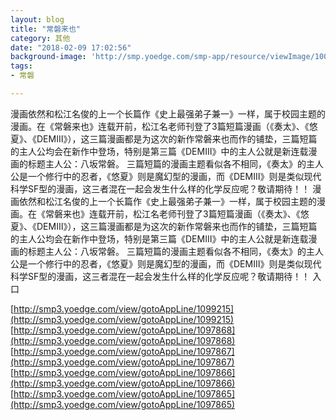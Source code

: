 ```yaml
---
layout: blog
title: "常磐来也"
category: 其他
date: "2018-02-09 17:02:56"
background-image: 'http://smp.yoedge.com/smp-app/resource/viewImage/1001910appline.png'
tags:
- 常磐

---
```

漫画依然和松江名俊的上一个长篇作《史上最强弟子兼一》一样，属于校园主题的漫画。在《常磐来也》连载开前，松江名老师刊登了3篇短篇漫画（《奏太》、《悠夏》、《DEMⅢ》），这三篇漫画都是为这次的新作常磐来也而作的铺垫，三篇短篇的主人公均会在新作中登场，特别是第三篇《DEMⅢ》中的主人公就是新连载漫画的标题主人公：八坂常磐。 三篇短篇的漫画主题看似各不相同，《奏太》的主人公是一个修行中的忍者，《悠夏》则是魔幻型的漫画，而《DEMⅢ》则是类似现代科学SF型的漫画，这三者混在一起会发生什么样的化学反应呢？敬请期待！！
漫画依然和松江名俊的上一个长篇作《史上最强弟子兼一》一样，属于校园主题的漫画。在《常磐来也》连载开前，松江名老师刊登了3篇短篇漫画（《奏太》、《悠夏》、《DEMⅢ》），这三篇漫画都是为这次的新作常磐来也而作的铺垫，三篇短篇的主人公均会在新作中登场，特别是第三篇《DEMⅢ》中的主人公就是新连载漫画的标题主人公：八坂常磐。 三篇短篇的漫画主题看似各不相同，《奏太》的主人公是一个修行中的忍者，《悠夏》则是魔幻型的漫画，而《DEMⅢ》则是类似现代科学SF型的漫画，这三者混在一起会发生什么样的化学反应呢？敬请期待！！
入口

[http://smp3.yoedge.com/view/gotoAppLine/1099215](http://smp3.yoedge.com/view/gotoAppLine/1099215)
[http://smp3.yoedge.com/view/gotoAppLine/1097868](http://smp3.yoedge.com/view/gotoAppLine/1097868)
[http://smp3.yoedge.com/view/gotoAppLine/1097867](http://smp3.yoedge.com/view/gotoAppLine/1097867)
[http://smp3.yoedge.com/view/gotoAppLine/1097866](http://smp3.yoedge.com/view/gotoAppLine/1097866)
[http://smp3.yoedge.com/view/gotoAppLine/1097865](http://smp3.yoedge.com/view/gotoAppLine/1097865)

        
